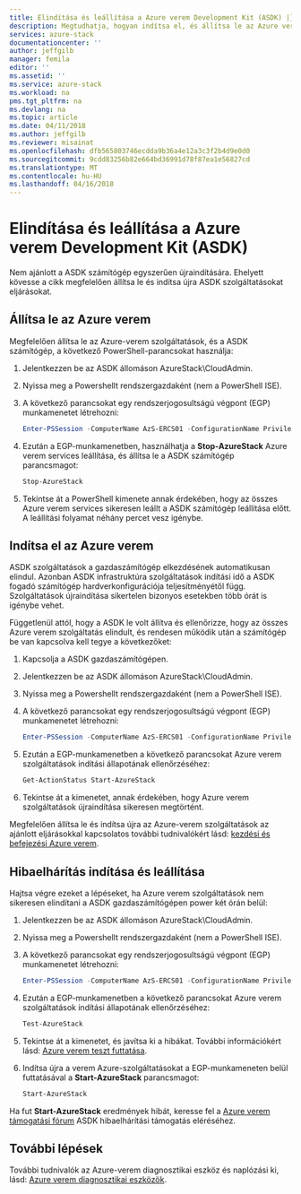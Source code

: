 ```yaml
---
title: Elindítása és leállítása a Azure verem Development Kit (ASDK) |} Microsoft Docs
description: Megtudhatja, hogyan indítsa el, és állítsa le az Azure verem Development Kit (ASDK).
services: azure-stack
documentationcenter: ''
author: jeffgilb
manager: femila
editor: ''
ms.assetid: ''
ms.service: azure-stack
ms.workload: na
pms.tgt_pltfrm: na
ms.devlang: na
ms.topic: article
ms.date: 04/11/2018
ms.author: jeffgilb
ms.reviewer: misainat
ms.openlocfilehash: dfb565803746ecdda9b36a4e12a3c3f2b4d9e0d0
ms.sourcegitcommit: 9cdd83256b82e664bd36991d78f87ea1e56827cd
ms.translationtype: MT
ms.contentlocale: hu-HU
ms.lasthandoff: 04/16/2018
---
```

# <a name="start-and-stop-the-azure-stack-development-kit-asdk"></a>Elindítása és leállítása a Azure verem Development Kit (ASDK)
Nem ajánlott a ASDK számítógép egyszerűen újraindítására. Ehelyett kövesse a cikk megfelelően állítsa le és indítsa újra ASDK szolgáltatásokat eljárásokat. 

## <a name="stop-azure-stack"></a>Állítsa le az Azure verem 
Megfelelően állítsa le az Azure-verem szolgáltatások, és a ASDK számítógép, a következő PowerShell-parancsokat használja:

1. Jelentkezzen be az ASDK állomáson AzureStack\CloudAdmin.
2. Nyissa meg a Powershellt rendszergazdaként (nem a PowerShell ISE).
3. A következő parancsokat egy rendszerjogosultságú végpont (EGP) munkamenetet létrehozni: 

   ```powershell
   Enter-PSSession -ComputerName AzS-ERCS01 -ConfigurationName PrivilegedEndpoint
   ```
4. Ezután a EGP-munkamenetben, használhatja a **Stop-AzureStack** Azure verem services leállítása, és állítsa le a ASDK számítógép parancsmagot:

   ```powershell
   Stop-AzureStack
   ```
5. Tekintse át a PowerShell kimenete annak érdekében, hogy az összes Azure verem services sikeresen leállt a ASDK számítógép leállítása előtt. A leállítási folyamat néhány percet vesz igénybe.

## <a name="start-azure-stack"></a>Indítsa el az Azure verem 
ASDK szolgáltatások a gazdaszámítógép elkezdésének automatikusan elindul. Azonban ASDK infrastruktúra szolgáltatások indítási idő a ASDK fogadó számítógép hardverkonfigurációja teljesítményétől függ. Szolgáltatások újraindítása sikertelen bizonyos esetekben több órát is igénybe vehet.

Függetlenül attól, hogy a ASDK le volt állítva és ellenőrizze, hogy az összes Azure verem szolgáltatás elindult, és rendesen működik után a számítógép be van kapcsolva kell tegye a következőket: 

1. Kapcsolja a ASDK gazdaszámítógépen. 
2. Jelentkezzen be az ASDK állomáson AzureStack\CloudAdmin.
3. Nyissa meg a Powershellt rendszergazdaként (nem a PowerShell ISE).
4. A következő parancsokat egy rendszerjogosultságú végpont (EGP) munkamenetet létrehozni:

   ```powershell
   Enter-PSSession -ComputerName AzS-ERCS01 -ConfigurationName PrivilegedEndpoint
   ```
5. Ezután a EGP-munkamenetben a következő parancsokat Azure verem szolgáltatások indítási állapotának ellenőrzéséhez:

   ```powershell
   Get-ActionStatus Start-AzureStack
   ```
6. Tekintse át a kimenetet, annak érdekében, hogy Azure verem szolgáltatások újraindítása sikeresen megtörtént.

Megfelelően állítsa le és indítsa újra az Azure-verem szolgáltatások az ajánlott eljárásokkal kapcsolatos további tudnivalókért lásd: [kezdési és befejezési Azure verem](.\.\azure-stack-start-and-stop.md). 

## <a name="troubleshoot-startup-and-shutdown"></a>Hibaelhárítás indítása és leállítása 
Hajtsa végre ezeket a lépéseket, ha Azure verem szolgáltatások nem sikeresen elindítani a ASDK gazdaszámítógépen power két órán belül:

1. Jelentkezzen be az ASDK állomáson AzureStack\CloudAdmin.
2. Nyissa meg a Powershellt rendszergazdaként (nem a PowerShell ISE).
3. A következő parancsokat egy rendszerjogosultságú végpont (EGP) munkamenetet létrehozni:

   ```powershell
   Enter-PSSession -ComputerName AzS-ERCS01 -ConfigurationName PrivilegedEndpoint
   ```
4. Ezután a EGP-munkamenetben a következő parancsokat Azure verem szolgáltatások indítási állapotának ellenőrzéséhez:

   ```powershell
   Test-AzureStack
   ```
5. Tekintse át a kimenetet, és javítsa ki a hibákat. További információkért lásd: [Azure verem teszt futtatása](.\.\azure-stack-diagnostic-test.md).
6. Indítsa újra a verem Azure-szolgáltatásokat a EGP-munkameneten belül futtatásával a **Start-AzureStack** parancsmagot:

   ```powershell
   Start-AzureStack
   ```

Ha fut **Start-AzureStack** eredmények hibát, keresse fel a [Azure verem támogatási fórum](https://social.msdn.microsoft.com/Forums/en-US/home?forum=azurestack) ASDK hibaelhárítási támogatás eléréséhez. 

## <a name="next-steps"></a>További lépések 
További tudnivalók az Azure-verem diagnosztikai eszköz és naplózási ki, lásd: [Azure verem diagnosztikai eszközök](.\.\azure-stack-diagnostics.md).
